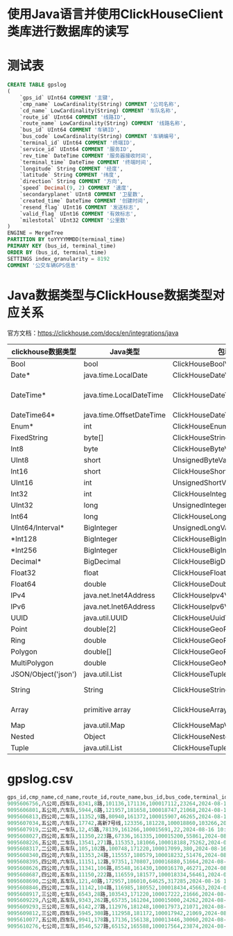 # 使用Java语言并使用ClickHouseClient类库进行数据库的读写

# 测试表
```sql
CREATE TABLE gpslog
(
    `gps_id` UInt64 COMMENT '主键',
    `cmp_name` LowCardinality(String) COMMENT '公司名称',
    `cd_name` LowCardinality(String) COMMENT '车队名称',
    `route_id` UInt64 COMMENT '线路ID',
    `route_name` LowCardinality(String) COMMENT '线路名称',
    `bus_id` UInt64 COMMENT '车辆ID',
    `bus_code` LowCardinality(String) COMMENT '车辆编号',
    `terminal_id` UInt64 COMMENT '终端ID',
    `service_id` UInt64 COMMENT '服务ID',
    `rev_time` DateTime COMMENT '服务器接收时间',
    `terminal_time` DateTime COMMENT '终端时间',
    `longitude` String COMMENT '经度',
    `latitude` String COMMENT '纬度',
    `direction` String COMMENT '方向',
    `speed` Decimal(9, 2) COMMENT '速度',
    `secondaryplanet` UInt8 COMMENT '卫星数',
    `created_time` DateTime COMMENT '创建时间',
    `resend_flag` UInt16 COMMENT '发送标志',
    `valid_flag` UInt16 COMMENT '有效标志',
    `milestotal` UInt32 COMMENT '公里数'
)
ENGINE = MergeTree
PARTITION BY toYYYYMMDD(terminal_time)
PRIMARY KEY (bus_id, terminal_time)
ORDER BY (bus_id, terminal_time)
SETTINGS index_granularity = 8192
COMMENT '公交车辆GPS信息'
```


# Java数据类型与ClickHouse数据类型对应关系
官方文档：https://clickhouse.com/docs/en/integrations/java

| **clickhouse数据类型**  | **Java类型**              | **包装类**                       | **备注**                                          |
|---------------------|-------------------------|-------------------------------|-------------------------------------------------|
| Bool                | bool                    | ClickHouseBoolValue           |                                                 |
| Date*               | java.time.LocalDate     | ClickHouseDateValue           |                                                 |
| DateTime*           | java.time.LocalDateTime | ClickHouseDateTimeValue       | or java.time.OffsetDateTime if there's timezone |
| DateTime64*         | java.time.OffsetDateTime | ClickHouseDateTimeValue      |                                                 |
| Enum*               | int                     | ClickHouseEnumValue           |                                                 |
| FixedString         | byte[]                  | ClickHouseStringValue         |                                                 |
| Int8                | byte                    | ClickHouseByteValue           |                                                 |
| UInt8               | short                   | UnsignedByteValue             |                                                 |
| Int16               | short                   | ClickHouseShortValue          |                                                 |
| UInt16              | int                     | UnsignedShortValue            |                                                 |
| Int32               | int                     | ClickHouseIntegerValue        |                                                 |
| UInt32              | long                    | UnsignedIntegerValue          |                                                 |
| Int64               | long                    | ClickHouseLongValue           |                                                 |
| UInt64/Interval*    | BigInteger              | UnsignedLongValue             |                                                 |
| *Int128             | BigInteger              | ClickHouseBigIntegerValue     |                                                 |
| *Int256             | BigInteger              | ClickHouseBigIntegerValue     |                                                 |
| Decimal*            | BigDecimal              | ClickHouseBigDecimalValue     |                                                 |
| Float32             | float                   | ClickHouseFloatValue          |                                                 |
| Float64             | double                  | ClickHouseDoubleValue         |                                                 |
| IPv4                | java.net.Inet4Address   | ClickHouseIpv4Value           |                                                 |
| IPv6                | java.net.Inet6Address   | ClickHouseIpv6Value           |                                                 |
| UUID                | java.util.UUID          | ClickHouseUuidValue           |                                                 |
| Point               | double[2]               | ClickHouseGeoPointValue       |                                                 |
| Ring                | double                  | ClickHouseGeoRingValue        |                                                 |
| Polygon             | double[]                | ClickHouseGeoPolygonValue     |                                                 |
| MultiPolygon        | double                  | ClickHouseGeoMultiPolygonValue |                                                 |
| JSON/Object('json') | java.util.List          | ClickHouseTupleValue          |                                                 |
| String              | String                  | ClickHouseStringValue         | or byte[] when use_binary_string=true           |
| Array               | primitive array         | ClickHouseArrayValue          | or Object array when use_objects_in_array=true  |
| Map                 | java.util.Map           | ClickHouseMapValue            |                                                 |
| Nested              | Object                  | ClickHouseNestedValue         |                                                 |
| Tuple               | java.util.List          | ClickHouseTupleValue          |                                                 |


# gpslog.csv
```sql
gps_id,cmp_name,cd_name,route_id,route_name,bus_id,bus_code,terminal_id,service_id,rev_time,terminal_time,longitude,latitude,direction,speed,secondaryplanet,created_time,resend_flag,valid_flag,milestotal
9095606756,八公司,四车队,8341,8路,101136,171136,100017112,23264,2024-08-16 10:23:02,2024-08-16 10:22:59,108.959112,34.26116,274,25.82,11,2024-08-16 10:23:02,0,0,43161
9095606801,五公司,六车队,5944,6路,121957,181658,100018747,21068,2024-08-16 10:23:02,2024-08-16 10:22:59,108.882584,34.192004,213,0,10,2024-08-16 10:23:02,0,0,73730
9095606813,四公司,二车队,11352,9路,80940,161372,100015907,46265,2024-08-16 10:23:02,2024-08-16 10:22:59,108.864616,34.288904,103,34.71,12,2024-08-16 10:23:02,0,0,48652
9095607034,五公司,六车队,17742,高新7号线,123356,181228,100018860,103266,2024-08-16 10:23:02,2024-08-16 10:22:59,108.806736,34.11364,39,0,12,2024-08-16 10:23:02,0,0,63322
9095607919,二公司,一车队,12,45路,78139,161266,100015691,22,2024-08-16 10:23:07,2024-08-16 10:23:01,108.974432,34.252444,88,22.69,15,2024-08-16 10:23:07,0,0,65366
9095608027,四公司,五车队,11350,223路,67336,161335,100015200,55861,2024-08-16 10:23:07,2024-08-16 10:23:02,108.83104,34.321728,316,0.04,9,2024-08-16 10:23:07,0,0,63594
9095608226,五公司,二车队,13541,271路,115353,181066,100018188,75262,2024-08-16 10:23:07,2024-08-16 10:23:01,108.87176,34.194372,315,0,11,2024-08-16 10:23:07,0,0,54217
9095608317,二公司,五车队,105,102路,100748,171220,100017099,380,2024-08-16 10:23:07,2024-08-16 10:22:59,108.964192,34.26078,77,15.08,15,2024-08-16 10:23:07,0,0,6817
9095608340,四公司,六车队,11353,24路,115557,180579,100018232,51476,2024-08-16 10:23:07,2024-08-16 10:23:03,108.968248,34.210396,66,31.45,10,2024-08-16 10:23:07,0,0,48664
9095608395,四公司,六车队,11151,12路,97351,170807,100016880,51664,2024-08-16 10:23:07,2024-08-16 10:23:04,108.942168,34.219488,0,20.35,9,2024-08-16 10:23:07,0,0,43897
9095608626,四公司,六车队,11341,106路,85548,161430,100016170,46271,2024-08-16 10:23:07,2024-08-16 10:23:05,108.8854,34.261884,357,0,8,2024-08-16 10:23:07,0,0,38635
9095608687,四公司,五车队,11150,222路,116559,181577,100018334,56461,2024-08-16 10:23:07,2024-08-16 10:23:04,108.796176,34.305628,182,35.45,13,2024-08-16 10:23:07,0,0,38604
9095608690,二公司,五车队,121,40路,172957,186010,64625,317285,2024-08-16 10:23:07,2024-08-16 10:23:04,108.825944,34.247092,251,0,10,2024-08-16 10:23:07,0,0,56362
9095608846,四公司,二车队,11142,104路,116985,180552,100018434,45663,2024-08-16 10:23:07,2024-08-16 10:23:04,108.86248,34.279932,287,0,9,2024-08-16 10:23:07,0,0,80502
9095608917,三公司,七车队,6543,28路,103543,171220,100017222,21666,2024-08-16 10:23:07,2024-08-16 10:23:04,108.927688,34.27118,97,0.04,15,2024-08-16 10:23:07,0,0,27224
9095609229,八公司,五车队,9343,262路,65735,161204,100015000,24262,2024-08-16 10:23:07,2024-08-16 10:23:05,109.070136,34.31818,38,0.43,10,2024-08-16 10:23:07,0,0,67447
9095609293,三公司,三车队,6142,27路,112976,181248,100017973,21071,2024-08-16 10:23:07,2024-08-16 10:23:01,108.989664,34.263836,0,0,13,2024-08-16 10:23:07,0,0,161
9095609812,三公司,四车队,5945,308路,112958,181172,100017942,21069,2024-08-16 10:23:12,2024-08-16 10:23:06,109.031352,34.274596,252,0.26,14,2024-08-16 10:23:12,0,0,42542
9095610077,五公司,四车队,9941,178路,17136,156138,100013446,30060,2024-08-16 10:23:12,2024-08-16 10:23:06,108.991784,34.169252,101,19.58,8,2024-08-16 10:23:12,0,0,60536
9095610276,七公司,三车队,8546,527路,65152,165588,100017564,23874,2024-08-16 10:23:12,2024-08-16 10:23:07,108.918688,34.240836,158,5.91,10,2024-08-16 10:23:12,0,0,8428
```